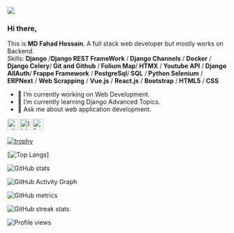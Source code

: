 
 ![](https://scontent.fdac59-1.fna.fbcdn.net/v/t1.6435-9/89032797_2630757040512823_9110216609431027712_n.jpg?_nc_cat=104&ccb=1-5&_nc_sid=19026a&_nc_ohc=Ak5NMTaMZVMAX_htu9X&_nc_ht=scontent.fdac59-1.fna&oh=cbac07c3ecc516001b7e4b513e2a27c8&oe=6154AB8A)
### Hi there,
This is <b>MD Fahad Hossain</b>. A full stack web developer but mostly works on Backend.</br>
Skills: <b>Django</b> /<b>Django REST FrameWork</b> /<b> Django Channels</b> /<b>  Docker</b> /<b>  Django Celery</b>/<b>  Git and Github</b> /<b> Folium Map</b>/<b> HTMX</b> /<b>  Youtube API</b> /<b>  Django AllAuth</b>/<b> Frappe Framework</b>  /<b>  PostgreSql</b>/<b>  SQL</b>  /<b>  Python Selenium</b> / <b> ERPNext</b> / <b> Web Scrapping</b> / <b> Vue.js</b> /  <b> React.js</b> / <b> Bootstrap</b>  /<b> HTML5</b> /<b>  CSS</b>
- 🔭 I’m currently working on Web Development.  
- 🌱 I’m currently learning Django Advanced Topics. 
- 💬 Ask me about web application development. 

[<img src='https://cdn.jsdelivr.net/npm/simple-icons@3.0.1/icons/github.svg' alt='github' height='25'>](https://github.com/Fahad-CSE16)  [<img src='https://cdn.jsdelivr.net/npm/simple-icons@3.0.1/icons/linkedin.svg' alt='linkedin' height='25'>](https://www.linkedin.com/in/Fahad-CSE16/)  [<img src='https://cdn.jsdelivr.net/npm/simple-icons@3.0.1/icons/facebook.svg' alt='facebook' height='25'>](https://www.facebook.com/fahad.cse16)  

[![trophy](https://github-profile-trophy.vercel.app/?username=Fahad-CSE16)](https://github.com/ryo-ma/github-profile-trophy)

[![Top Langs](https://github-readme-stats.vercel.app/api/top-langs/?username=Fahad-CSE16)]

![GitHub stats](https://github-readme-stats.vercel.app/api?username=Fahad-CSE16&show_icons=true&count_private=true)  

![GitHub Activity Graph](https://activity-graph.herokuapp.com/graph?username=Fahad-CSE16)  

![GitHub metrics](https://metrics.lecoq.io/Fahad-CSE16)  

![GitHub streak stats](https://github-readme-streak-stats.herokuapp.com/?user=Fahad-CSE16)  

![Profile views](https://gpvc.arturio.dev/Fahad-CSE16) 
